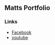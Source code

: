 ## Matts Portfolio
### Links
- [Facebook](https://en-gb.facebook.com/)
- [youtube](https://www.youtube.com/)
